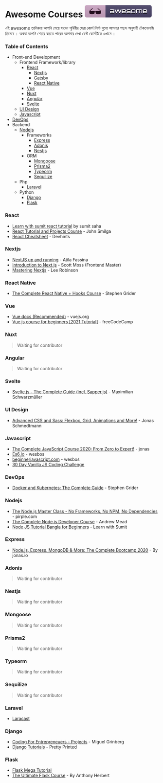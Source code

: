 # Awesome Courses [![Awesome](awesome.svg)](https://github.com/techdiary-dev/awesome-courses)

এই awesome তালিকায় আপনি পেয়ে যাবেন পৃথিবীর সেরা কোর্স লিস্ট গুলো আপনার পছন্দ অনুযায়ী টেকনোলজি হিসেবে । অথবা আপনি শেয়ার করতে পারেন আপনার দেখা বেস্ট কোর্সটিকে এখানে ।

### Table of Contents

- Front-end Development
  - Frontend Framework/library
    - [React](#react)
      - [Nextjs](#nextjs)
      - [Gatsby](#gatsby)
      - [React Native](#react-native)
    - [Vue](#vue)
    - [Nuxt](#nuxt)
    - [Angular](#angular)
    - [Svelte](#svelte)
  - [UI Design](#ui-design)
  - [Javascript](#javascript)
- [DevOps](#devops)
- Backend
  - [Nodejs](#nodejs)
    - Frameworks
      - [Express](#express)
      - [Adonis](#adonis)
      - [Nestjs](#nestjs)
    - ORM
      - [Mongoose](#mongoose)
      - [Prisma2](#prisma2)
      - [Typeorm](#typeorm)
      - [Sequilize](#sequilize)
  - Php
    - [Laravel](#laravel)
  - Python
    - [Django](#laravel)
    - [Flask](#flask)

### React
- [Learn with sumit react tutorial](https://youtube.com/playlist?list=PLHiZ4m8vCp9M6HVQv7a36cp8LKzyHIePr) by sumit saha
- [React Tutorial and Projects Course](https://www.udemy.com/course/react-tutorial-and-projects-course/) - John Smilga
- [React Cheatsheet](https://devhints.io/react) - Devhints

### Nextjs
- [NextJS up and running](https://www.udemy.com/course/nextjs-up-and-running/) - Atila Fassina
- [Introduction to Next.js](https://frontendmasters.com/courses/next-js/) - Scott Moss (Frontend Master)
- [Mastering Nextjs](https://masteringnextjs.com/) - Lee Robinson

### React Native

- [The Complete React Native + Hooks Course](https://www.udemy.com/course/the-complete-react-native-and-redux-course/) - Stephen Grider

### Vue

- [Vue docs (Recommended)](https://v3.vuejs.org/guide/introduction.html) - vuejs.org
- [Vue js course for beginners [2021 Tutorial]](https://youtu.be/FXpIoQ_rT_c) - freeCodeCamp

### Nuxt

> Waiting for contributor

### Angular

> Waiting for contributor

### Svelte

- [Svelte.js - The Complete Guide (incl. Sapper.js)](https://www.udemy.com/course/sveltejs-the-complete-guide/) - Maximilian Schwarzmüller

### UI Design

- [Advanced CSS and Sass: Flexbox, Grid, Animations and More!](https://www.udemy.com/course/advanced-css-and-sass/) - Jonas Schmedtmann

### Javascript

- [The Complete JavaScript Course 2020: From Zero to Expert!](https://www.udemy.com/course/the-complete-javascript-course/) - jonas
- [Es6.io](https://es6.io/) - wesbos
- [beginnerjavascript.com](https://beginnerjavascript.com) - wesbos
- [30 Day Vanilla JS Coding Challenge](https://javascript30.com/)

### DevOps

- [Docker and Kubernetes: The Complete Guide](https://www.udemy.com/course/docker-and-kubernetes-the-complete-guide/) - Stephen Grider

### Nodejs

- [The Node.js Master Class - No Frameworks, No NPM, No Dependencies](https://www.skillshare.com/classes/The-Node-js-Master-Class-No-Frameworks-No-NPM-No-Dependencies/187976462) - pirple.com
- [The Complete Node.js Developer Course](https://www.udemy.com/course/the-complete-nodejs-developer-course-2/) - Andrew Mead
- [Node JS Tutorial Bangla for Beginners](https://www.youtube.com/playlist?list=PLHiZ4m8vCp9PHnOIT7gd30PCBoYCpGoQM) - Learn with Sumit

### Express

- [Node.js, Express, MongoDB & More: The Complete Bootcamp 2020](https://www.udemy.com/course/nodejs-express-mongodb-bootcamp/) - By jonas.io

### Adonis

> Waiting for contributor

### Nestjs

> Waiting for contributor

### Mongoose

> Waiting for contributor

### Prisma2

> Waiting for contributor

### Typeorm

> Waiting for contributor

### Sequilize

> Waiting for contributor

### Laravel

- [Laracast](https://laracast/com)

### Django

- [Coding For Entrepreneuers - Projects](https://www.codingforentrepreneurs.com/projects) - Miguel Grinberg
- [Django Tutorials](https://www.youtube.com/playlist?list=PLXmMXHVSvS-DQfOsQdXkzEZyD0Vei7PKf) - Pretty Printed

### Flask

- [Flask Mega Tutorial](https://courses.miguelgrinberg.com/p/flask-mega-tutorial)
- [The Ultimate Flask Course](https://www.udemy.com/course/the-ultimate-flask-course/) - By Anthony Herbert
